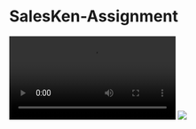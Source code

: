 # SalesKen-Assignment

![](https://github.com/BhanuSaiTejaMarisa/SalesKen-Assignment/blob/master/zoom_0.mp4)
![](https://github.com/TusharTaral/Ravi_Booking.com/blob/master/Screenshot%202021-03-13%20120916.png)
